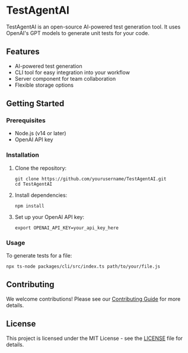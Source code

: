 # TestAgentAI

TestAgentAI is an open-source AI-powered test generation tool. It uses OpenAI's GPT models to generate unit tests for your code.

## Features

- AI-powered test generation
- CLI tool for easy integration into your workflow
- Server component for team collaboration
- Flexible storage options

## Getting Started

### Prerequisites

- Node.js (v14 or later)
- OpenAI API key

### Installation

1. Clone the repository:
   ```
   git clone https://github.com/yourusername/TestAgentAI.git
   cd TestAgentAI
   ```

2. Install dependencies:
   ```
   npm install
   ```

3. Set up your OpenAI API key:
   ```
   export OPENAI_API_KEY=your_api_key_here
   ```

### Usage

To generate tests for a file:

```
npx ts-node packages/cli/src/index.ts path/to/your/file.js
```

## Contributing

We welcome contributions! Please see our [Contributing Guide](CONTRIBUTING.md) for more details.

## License

This project is licensed under the MIT License - see the [LICENSE](LICENSE) file for details.